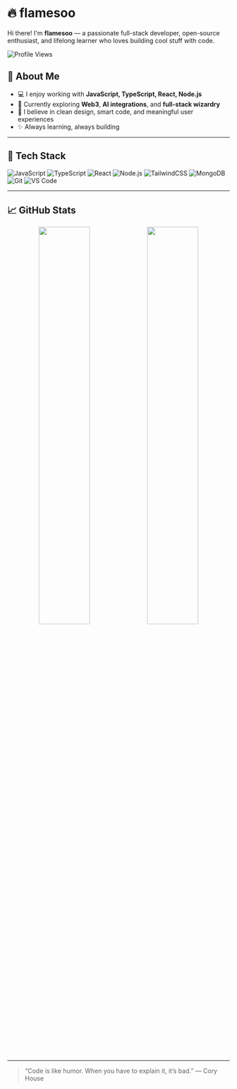 # 🔥 flamesoo

Hi there! I'm **flamesoo** — a passionate full-stack developer, open-source enthusiast, and lifelong learner who loves building cool stuff with code.

![Profile Views](https://komarev.com/ghpvc/?username=flamesoo&label=Profile%20views&color=ff69b4&style=flat)

## 🚀 About Me

- 💻 I enjoy working with **JavaScript, TypeScript, React, Node.js**
- 🌱 Currently exploring **Web3**, **AI integrations**, and **full-stack wizardry**
- 🎨 I believe in clean design, smart code, and meaningful user experiences
- ✨ Always learning, always building

---

## 🧰 Tech Stack

![JavaScript](https://img.shields.io/badge/-JavaScript-black?style=flat-square&logo=javascript)
![TypeScript](https://img.shields.io/badge/-TypeScript-3178c6?style=flat-square&logo=typescript)
![React](https://img.shields.io/badge/-React-20232a?style=flat-square&logo=react)
![Node.js](https://img.shields.io/badge/-Node.js-43853d?style=flat-square&logo=node.js)
![TailwindCSS](https://img.shields.io/badge/-TailwindCSS-06b6d4?style=flat-square&logo=tailwind-css)
![MongoDB](https://img.shields.io/badge/-MongoDB-4DB33D?style=flat-square&logo=mongodb)
![Git](https://img.shields.io/badge/-Git-F05032?style=flat-square&logo=git)
![VS Code](https://img.shields.io/badge/-VS%20Code-007ACC?style=flat-square&logo=visual-studio-code)

---

## 📈 GitHub Stats

<p align="center">
  <img src="https://github-readme-stats.vercel.app/api?username=flamesoo&show_icons=true&theme=radical" width="48%"/>
  <img src="https://github-readme-streak-stats.herokuapp.com/?user=flamesoo&theme=radical" width="48%"/>
</p>

---

> “Code is like humor. When you have to explain it, it’s bad.” — Cory House
